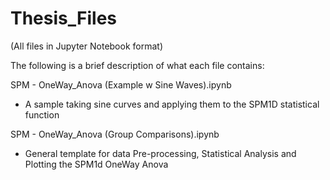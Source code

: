 # Thesis_Files
(All files in Jupyter Notebook format)


The following is a brief description of what each file contains:

SPM - OneWay_Anova (Example w Sine Waves).ipynb
- A sample taking sine curves and applying them to the SPM1D statistical function


SPM - OneWay_Anova (Group Comparisons).ipynb
- General template for data Pre-processing, Statistical Analysis and Plotting the SPM1d OneWay Anova

